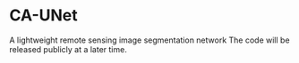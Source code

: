 # CA-UNet
A lightweight remote sensing image segmentation network
The code will be released publicly at a later time.
